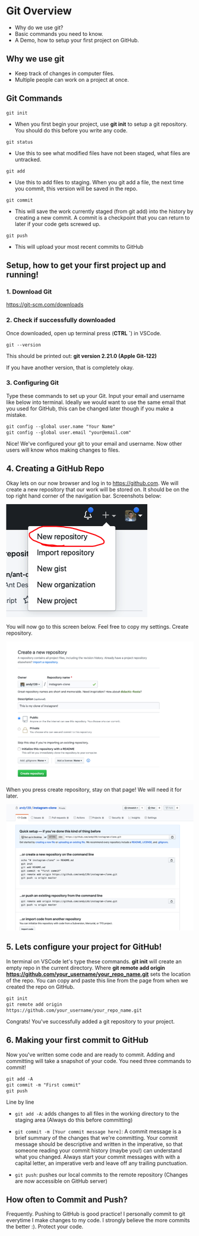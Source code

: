 # Git Overview

- Why do we use git?
- Basic commands you need to know.
- A Demo, how to setup your first project on GitHub.


## Why we use git
- Keep track of changes in computer files.
- Multiple people can work on a project at once.


## Git Commands

```
git init
```

- When you first begin your project, use **git init** to setup a git repository. You should do this before you write any code.

```
git status
```
- Use this to see what modified files have not been staged, what files are untracked.

```
git add
```
- Use this to add files to staging. When you git add a file, the next time you commit, this version will be saved in the repo.

```
git commit
```
- This will save the work currently staged (from git add) into the history by creating a new commit. A commit is a checkpoint that you can return to later if your code gets screwed up.

```
git push
```

- This will upload your most recent commits to GitHub


## Setup, how to get your first project up and running!

### 1. Download Git

https://git-scm.com/downloads


### 2. Check if successfully downloaded

Once downloaded, open up terminal press (**CTRL `**) in VSCode. 

```
git --version
```

This should be printed out:
**git version 2.21.0 (Apple Git-122)**

If you have another version, that is completely okay. 

### 3. Configuring Git

Type these commands to set up your Git. Input your email and username like below into terminal. Ideally we would want to use the same email that you used for GitHub, this can be changed later though if you make a mistake.

```
git config --global user.name "Your Name"
git config --global user.email "your@email.com"

```

Nice! We've configured your git to your email and username. Now other users will know whos making changes to files. 


## 4. Creating a GitHub Repo
Okay lets on our now browser and log in to https://github.com. We will create a new repository that our work will be stored on. It should be on the top right hand corner of the navigation bar. Screenshots below:

![Screenshot](screenshots/githublocation.png)

You will now go to this screen below. Feel free to copy my settings. Create repository.

![Screenshot](screenshots/github.png)

When you press create repository, stay on that page! We will need it for later. 

![Screenshot](screenshots/githubscreen.png)


## 5. Lets configure your project for GitHub!

In terminal on VSCode let's type these commands. **git init** will create an empty repo in the current directory. Where **git remote add origin https://github.com/your_username/your_repo_name.git** sets the location of the repo. You can copy and paste this line from the page from when we created the repo on GitHub.


```
git init
git remote add origin https://github.com/your_username/your_repo_name.git
```

Congrats! You've successfully added a git repository to your project. 

## 6. Making your first commit to GitHub

Now you've written some code and are ready to commit. Adding and committing will take a snapshot of your code. You need three commands to commit!


```
git add -A
git commit -m "First commit"
git push
```

Line by line

- `git add -A`: adds changes to all files in the working directory to the staging area (Always do this before committing)
- `git commit -m [Your commit message here]`: A commit message is a brief summary of the changes that we're committing. Your commit message should be descriptive and written in the imperative, so that someone reading your commit history (maybe you!) can understand what you changed. Always start your commit messages with with a capital letter, an imperative verb and leave off any trailing punctuation.
  
- `git push`:  pushes our local commits to the remote repository (Changes are now accessible on GitHub server)


## How often to Commit and Push?

Frequently. Pushing to GitHub is good practice! I personally commit to git everytime I make changes to my code. I strongly believe the more commits the better :). Protect your code.




